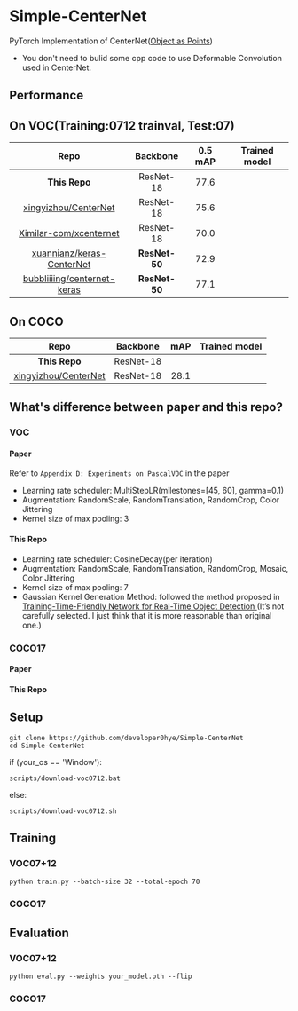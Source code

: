 # Simple-CenterNet

PyTorch Implementation of CenterNet([Object as Points](https://arxiv.org/abs/1904.07850))
- You don't need to bulid some cpp code to use Deformable Convolution used in CenterNet.

## Performance

## On VOC(Training:0712 trainval, Test:07)

|Repo| Backbone     | 0.5 mAP    | Trained model    |  
|:------------:|:-------:|:-------:|:-----------------:|  
|**This Repo**|ResNet-18|  77.6      |   |  
|[xingyizhou/CenterNet](https://github.com/xingyizhou/CenterNet)|ResNet-18|75.6      |   |  
|[Ximilar-com/xcenternet](https://github.com/Ximilar-com/xcenternet)|ResNet-18     |  70.0      | |
|[xuannianz/keras-CenterNet](https://github.com/xuannianz/keras-CenterNet)|**ResNet-50**    |  72.9      | |
|[bubbliiiing/centernet-keras](https://github.com/bubbliiiing/centernet-keras)|**ResNet-50**     | 77.1      | |

## On COCO

|Repo| Backbone     |  mAP    | Trained model    |  
|:------------:|:-------:|:-------:|:-----------------:|  
|**This Repo**|ResNet-18|       |   |  
|[xingyizhou/CenterNet](https://github.com/xingyizhou/CenterNet)|ResNet-18| 28.1      |   |  


## What's difference between paper and this repo?

### VOC

#### Paper
Refer to `Appendix D: Experiments on PascalVOC` in the paper
- Learning rate scheduler: MultiStepLR(milestones=[45, 60], gamma=0.1)
- Augmentation: RandomScale, RandomTranslation, RandomCrop, Color Jittering
- Kernel size of max pooling: 3

#### This Repo

- Learning rate scheduler: CosineDecay(per iteration)
- Augmentation: RandomScale, RandomTranslation, RandomCrop, Mosaic, Color Jittering
- Kernel size of max pooling: 7
- Gaussian Kernel Generation Method: followed the method proposed in [Training-Time-Friendly Network for Real-Time Object Detection
](https://arxiv.org/abs/1909.00700)(It’s not carefully selected. I just think that it is more reasonable than original one.)

### COCO17

#### Paper

#### This Repo

## Setup
```
git clone https://github.com/developer0hye/Simple-CenterNet
cd Simple-CenterNet
```

if (your_os == 'Window'):
```
scripts/download-voc0712.bat
```
else:
```
scripts/download-voc0712.sh
```

## Training

### VOC07+12
```
python train.py --batch-size 32 --total-epoch 70
```

### COCO17

## Evaluation

### VOC07+12
```
python eval.py --weights your_model.pth --flip
```

### COCO17
